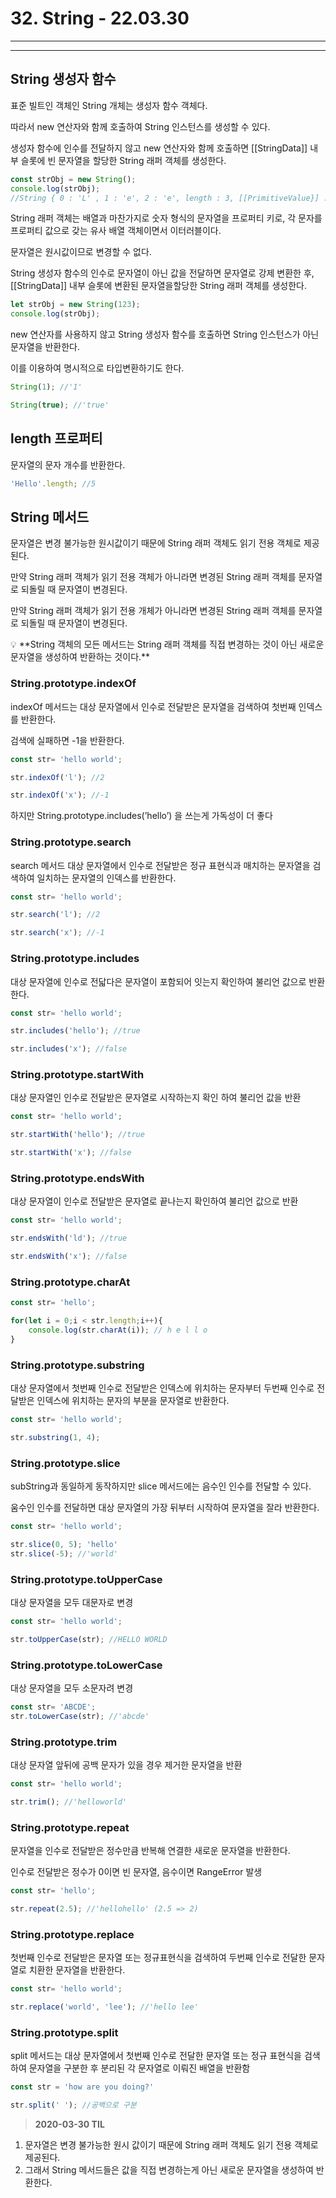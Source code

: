 # 32. String - 22.03.30

---

---

## String 생성자 함수

표준 빌트인 객체인 String 개체는 생성자 함수 객체다. 

따라서 new 연산자와 함께 호출하여 String 인스턴스를 생성할 수 있다.

생성자 함수에 인수를 전달하지 않고 new 연산자와 함께 호출하면 [[StringData]] 내부 슬롯에 빈 문자열을 할당한 String 래퍼 객체를 생성한다.

```jsx
const strObj = new String();
console.log(strObj);
//String { 0 : 'L' , 1 : 'e', 2 : 'e', length : 3, [[PrimitiveValue}] : 'lee'}
```

String 래퍼 객체는 배열과 마찬가지로 숫자 형식의 문자열을 프로퍼티 키로, 각 문자를 프로퍼티 값으로 갖는 유사 배열 객체이면서 이터러블이다.

문자열은 원시값이므로 변경할 수 없다.

String 생성자 함수의 인수로 문자열이 아닌 값을 전달하면 문자열로 강제 변환한  후, [[StringData]] 내부 슬롯에 변환된 문자열을할당한 String 래퍼 객체를 생성한다.

```jsx
let strObj = new String(123);
console.log(strObj);
```

new 연산자를 사용하지 않고 String 생성자 함수를 호출하면 String 인스턴스가 아닌 문자열을 반환한다. 

이를 이용하여 명시적으로 타입변환하기도 한다.

```jsx
String(1); //'1'

String(true); //'true'
```

## length 프로퍼티

문자열의 문자 개수를 반환한다.

```jsx
'Hello'.length; //5
```

## String 메서드

문자열은 변경 불가능한 원시값이기 때문에 String 래퍼 객체도 읽기 전용 객체로 제공된다.

만약 String 래퍼 객체가 읽기 전용 객체가 아니라면 변경된 String 래퍼 객체를 문자열로 되돌릴 때 문자열이 변경된다. 

만약 String 래퍼 객체가 읽기 전용 개체가 아니라면 변경된 String 래퍼 객체를 문자열로 되돌릴 때 문자열이 변경된다.

<aside>
💡 **String 객체의 모든 메서드는 String 래퍼 객체를 직접 변경하는 것이 아닌 새로운 문자열을 생성하여 반환하는 것이다.**

</aside>

### String.prototype.indexOf

indexOf 메서드는 대상 문자열에서 인수로 전달받은 문자열을 검색하여 첫번째 인덱스를 반환한다.

검색에 실패하면 -1을 반환한다.

```jsx
const str= 'hello world';

str.indexOf('l'); //2

str.indexOf('x'); //-1
```

하지만 String.prototype.includes(’hello’) 을 쓰는게 가독성이 더 좋다

### String.prototype.search

search 메서드 대상 문자열에서 인수로 전달받은 정규 표현식과 매치하는 문자열을 검색하여 일치하는 문자열의 인덱스를 반환한다.

```jsx
const str= 'hello world';

str.search('l'); //2

str.search('x'); //-1
```

### String.prototype.includes

대상 문자열에 인수로 전닯다은 문자열이 포함되어 잇는지 확인하여 불리언 값으로 반환한다.

```jsx
const str= 'hello world';

str.includes('hello'); //true

str.includes('x'); //false
```

### String.prototype.startWith

대상 문자열인 인수로 전달받은 문자열로 시작하는지 확인 하여 불리언 값을 반환

```jsx
const str= 'hello world';

str.startWith('hello'); //true

str.startWith('x'); //false
```

### String.prototype.endsWith

대상 문자열이 인수로 전달받은 문자열로 끝나는지 확인하여 불리언 값으로 반환

```jsx
const str= 'hello world';

str.endsWith('ld'); //true

str.endsWith('x'); //false
```

### String.prototype.charAt

```jsx
const str= 'hello';

for(let i = 0;i < str.length;i++){
	console.log(str.charAt(i)); // h e l l o
}
```

### String.prototype.substring

대상 문자열에서 첫번째 인수로 전달받은 인덱스에 위치하는 문자부터 두번째 인수로 전달받은 인덱스에 위치하는 문자의 부분을 문자열로 반환한다.

```jsx
const str= 'hello world';

str.substring(1, 4);
```

### String.prototype.slice

subString과 동일하게 동작하지만 slice 메서드에는 음수인 인수를 전달할 수 있다.

움수인 인수를 전달하면 대상 문자열의 가장 뒤부터 시작하여 문자열을 잘라 반환한다.

```jsx
const str= 'hello world';

str.slice(0, 5); 'hello'
str.slice(-5); //'world'
```

### String.prototype.toUpperCase

대상 문자열을 모두 대문자로 변경

```jsx
const str= 'hello world';

str.toUpperCase(str); //HELLO WORLD
```

### String.prototype.toLowerCase

대상 문자열을 모두 소문자려 변경

```jsx
const str= 'ABCDE';
str.toLowerCase(str); //'abcde'
```

### String.prototype.trim

대상 문자열 앞뒤에 공백 문자가 있을 경우 제거한 문자열을 반환

```jsx
const str= 'hello world';

str.trim(); //'helloworld'
```

### String.prototype.repeat

문자열을 인수로 전달받은 정수만큼 반복해 연결한 새로운 문자열을 반환한다.

인수로 전달받은 정수가 0이면 빈 문자열, 음수이면 RangeError 발생

```jsx
const str= 'hello';

str.repeat(2.5); //'hellohello' (2.5 => 2)
```

### String.prototype.replace

첫번째 인수로 전달받은 문자열 또는 정규표현식을 검색하여 두번째 인수로 전달한 문자열로 치환한 문자열을 반환한다.

```jsx
const str= 'hello world';

str.replace('world', 'lee'); //'hello lee'
```

### String.prototype.split

split 메서드는 대상 문자열에서 첫번째 인수로 전달한 문자열 또는 정규 표현식을 검색하여 문자열을 구분한 후 분리된 각 문자열로 이뤄진 배열을 반환함

```jsx
const str = 'how are you doing?'

str.split(' '); //공백으로 구분

```

> **2020-03-30 TIL**
1. 문자열은 변경 불가능한 원시 값이기 때문에 String 래퍼 객체도 읽기 전용 객체로 제공된다.
2. 그래서 String 메서드들은 값을 직접 변경하는게 아닌 새로운 문자열을 생성하여 반환한다.
>
